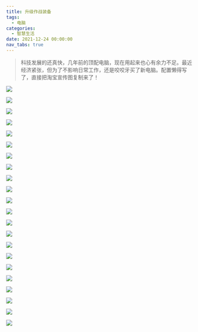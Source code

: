 ```yaml
---
title: 升级作战装备
tags:
  - 电脑
categories:
  - 智慧生活
date: 2021-12-24 00:00:00
nav_tabs: true
---
```


> 科技发展的还真快，几年前的顶配电脑，现在用起来也心有余力不足。最近经济紧张，但为了不影响日常工作，还是咬咬牙买了新电脑。配置懒得写了，直接把淘宝宣传图复制来了！

<!-- more -->

![](https://cdn.dusays.com/2021/12/416-1.jpg)

![](https://cdn.dusays.com/2021/12/416-2.jpg)

![](https://cdn.dusays.com/2021/12/416-3.jpg)

![](https://cdn.dusays.com/2021/12/416-4.jpg)

![](https://cdn.dusays.com/2021/12/416-5.jpg)

![](https://cdn.dusays.com/2021/12/416-6.jpg)

![](https://cdn.dusays.com/2021/12/416-7.jpg)

![](https://cdn.dusays.com/2021/12/416-8.jpg)

![](https://cdn.dusays.com/2021/12/416-9.jpg)

![](https://cdn.dusays.com/2021/12/416-10.jpg)

![](https://cdn.dusays.com/2021/12/416-11.jpg)

![](https://cdn.dusays.com/2021/12/416-12.jpg)

![](https://cdn.dusays.com/2021/12/416-13.jpg)

![](https://cdn.dusays.com/2021/12/416-14.jpg)

![](https://cdn.dusays.com/2021/12/416-15.jpg)

![](https://cdn.dusays.com/2021/12/416-16.jpg)

![](https://cdn.dusays.com/2021/12/416-17.jpg)

![](https://cdn.dusays.com/2021/12/416-18.jpg)

![](https://cdn.dusays.com/2021/12/416-19.jpg)

![](https://cdn.dusays.com/2021/12/416-20.jpg)

![](https://cdn.dusays.com/2021/12/416-21.jpg)

![](https://cdn.dusays.com/2021/12/416-22.jpg)
